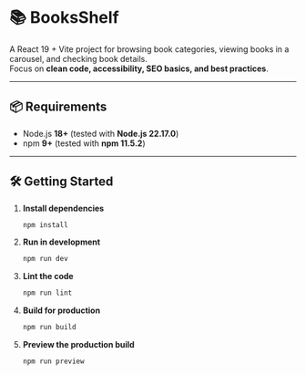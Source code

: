 # 📚 BooksShelf

A React 19 + Vite project for browsing book categories, viewing books in a carousel, and checking book details.  
Focus on **clean code, accessibility, SEO basics, and best practices**.

---

## 📦 Requirements

- Node.js **18+** (tested with **Node.js 22.17.0**)  
- npm **9+** (tested with **npm 11.5.2**)  

---

## 🛠️ Getting Started

1. **Install dependencies**
   ```sh
   npm install
   ```
2. **Run in development**
   ```sh
   npm run dev
   ```
3. **Lint the code**
   ```sh
   npm run lint
   ```
4. **Build for production**
   ```sh
   npm run build
   ```
5. **Preview the production build**
   ```sh
   npm run preview
   ```